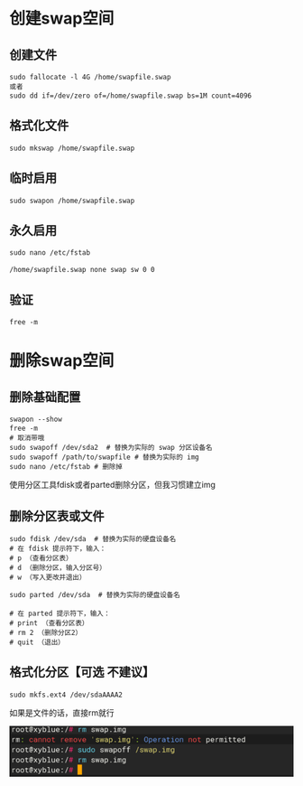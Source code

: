 # 创建swap空间
## 创建文件
```创建4G的swap分区
sudo fallocate -l 4G /home/swapfile.swap
或者
sudo dd if=/dev/zero of=/home/swapfile.swap bs=1M count=4096
```
## 格式化文件
```
sudo mkswap /home/swapfile.swap
```
## 临时启用
```
sudo swapon /home/swapfile.swap
```
## 永久启用
```
sudo nano /etc/fstab
```

```添加
/home/swapfile.swap none swap sw 0 0
```
## 验证
```
free -m
```
# 删除swap空间
## 删除基础配置
```
swapon --show
free -m
# 取消带哦
sudo swapoff /dev/sda2  # 替换为实际的 swap 分区设备名
sudo swapoff /path/to/swapfile # 替换为实际的 img
sudo nano /etc/fstab # 删除掉
```
使用分区工具fdisk或者parted删除分区，但我习惯建立img
## 删除分区表或文件
```
sudo fdisk /dev/sda  # 替换为实际的硬盘设备名
# 在 fdisk 提示符下，输入：
# p （查看分区表）
# d （删除分区，输入分区号）
# w （写入更改并退出）
```

```
sudo parted /dev/sda  # 替换为实际的硬盘设备名

# 在 parted 提示符下，输入：
# print （查看分区表）
# rm 2 （删除分区2）
# quit （退出）
```
## 格式化分区【可选 不建议】
```
sudo mkfs.ext4 /dev/sdaAAAA2
```

如果是文件的话，直接rm就行

![image-202410261457676.png](00_sync/00linux/%E5%88%9B%E5%BB%BA%E5%88%A0%E9%99%A4swap%E4%BA%A4%E6%8D%A2/%E5%88%9B%E5%BB%BA%E5%88%A0%E9%99%A4swap%E4%BA%A4%E6%8D%A2/image-202410261457676.png)